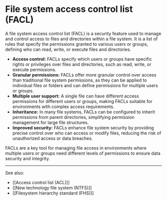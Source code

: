 
# File system access control list (FACL)

A file system access control list (FACL) is a security feature used to manage and control access to files and directories within a file system. It is a list of rules that specify the permissions granted to various users or groups, defining who can read, write, or execute files and directories.

- **Access control:** FACLs specify which users or groups have specific rights or privileges over files and directories, such as read, write, or execute permissions.
- **Granular permissions:** FACLs offer more granular control over access than traditional file system permissions, as they can be applied to individual files or folders and can define permissions for multiple users or groups.
- **Multiple user support:** A single file can have different access permissions for different users or groups, making FACLs suitable for environments with complex access requirements.
- **Inheritance:** In many file systems, FACLs can be configured to inherit permissions from parent directories, simplifying permission management for large file structures.
- **Improved security:** FACLs enhance file system security by providing precise control over who can access or modify files, reducing the risk of unauthorized access or data breaches.

FACLs are a key tool for managing file access in environments where multiple users or groups need different levels of permissions to ensure data security and integrity.

---

See also:

- [[Access control list (ACL)]]
- [[New technology file system (NTFS)]]
- [[Filesystem hierarchy standard (FHS)]]